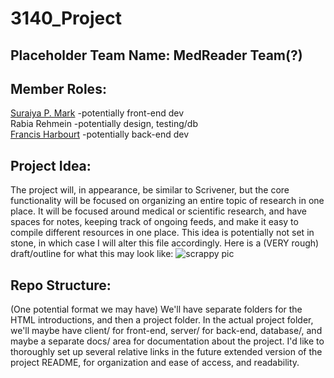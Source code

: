 # 3140_Project
## Placeholder Team Name: MedReader Team(?)
## Member Roles:
[Suraiya P. Mark](https://github.com/suraiyapm/3140_Project/tree/main/Suraiya-Mark_Intro-Stuff) -potentially front-end dev  
Rabia Rehmein -potentially design, testing/db  
[Francis Harbourt](https://github.com/suraiyapm/3140_Project/blob/Francis/Francis_Harbourt_Intro/intro.html) -potentially back-end dev  

## Project Idea:
The project will, in appearance, be similar to Scrivener, but the core functionality will be focused on organizing an entire topic of research in one place.
It will be focused around medical or scientific research, and have spaces for notes, keeping track of ongoing feeds, and make it easy to compile different
resources in one place. This idea is potentially not set in stone, in which case I will alter this file accordingly.
Here is a (VERY rough) draft/outline for what this may look like:
![scrappy pic](https://github.com/suraiyapm/3140_Project/blob/main/documentation/scrappy.png)

## Repo Structure:
(One potential format we may have)
We'll have separate folders for the HTML introductions, and then a project folder.
In the actual project folder, we'll maybe have client/ for front-end, server/ for back-end, database/, and maybe a separate docs/ area for documentation about the project.
I'd like to thoroughly set up several relative links in the future extended version of the project README, for organization and ease of access, and readability.
